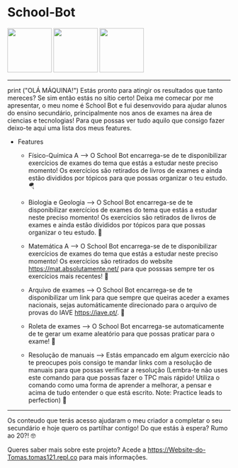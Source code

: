 # School-Bot

<p float="left">
  <img src="![image-removebg-preview](https://user-images.githubusercontent.com/88251894/188637826-71b4b870-f3fc-4a65-9874-4fbf219f70ff.png)
" width="100" />
  <img src="/img2.png" width="100" /> 
  <img src="/img3.png" width="100" />
</p>

-----------------------------------------------------------------------------------------------------------------------------------------------------------------------

print ("OLÁ MÁQUINA!")
Estás pronto para atingir os resultados que tanto mereces? Se sim então estás no sítio certo! Deixa me comecar por me apresentar, o meu nome é School Bot e fui desenvovido para ajudar alunos do ensino secundário, principalmente nos anos de exames na área de ciencias e tecnologias! Para que possas ver tudo aquilo que consigo fazer deixo-te aqui uma lista dos meus features.

- Features
  - Físico-Química A --> O School Bot encarrega-se de te disponibilizar exercícios de exames do tema que estás a estudar neste preciso momento! Os exercícios são retirados   de livros de exames e ainda estão divididos por tópicos para que possas organizar o teu estudo. 🪂
  
  - Biologia e Geologia --> O School Bot encarrega-se de te disponibilizar exercícios de exames do tema que estás a estudar neste preciso momento! Os exercícios são       retirados   de livros de exames e ainda estão divididos por tópicos para que possas organizar o teu estudo. 🧬

  - Matemática A --> O School Bot encarrega-se de te disponibilizar exercícios de exames do tema que estás a estudar neste preciso momento! Os exercícios são               retirados do website https://mat.absolutamente.net/ para que posssas sempre ter os exercícios mais recentes! 📐

  - Arquivo de exames --> O School Bot encarrega-se de te disponibilizar um link para que sempre que queiras aceder a exames nacionais, sejas automáticamente             direcionado   para o arquivo de provas do IAVE https://iave.pt/. 📝

  - Roleta de exames --> O School Bot encarrega-se automaticamente de te gerar um exame aleatório para que possas praticar para o exame! 🎰

  - Resolução de manuais --> Estás empancado em algum exercício não te preocupes pois consigo te mandar links com a resolução de manuais para que possas verificar a     resolução (Lembra-te não uses este comando para que possas fazer o TPC mais rápido! Utiliza o comando como uma forma de aprender a melhorar, a pensar e acima de tudo   entender o que está escrito. Note: Practice leads to perfection) 📖
-----------------------------------------------------------------------------------------------------------------------------------------------------------------------
  
Os conteudo que terás acesso ajudaram o meu criador a completar o seu secundário e hoje quero os partilhar contigo! Do que estás à espera? Rumo ao 20?! 🤓

Queres saber mais sobre este projeto? Acede a https://Website-do-Tomas.tomas121.repl.co para mais informações.








